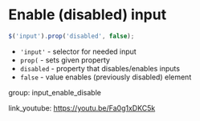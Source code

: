 # Enable (disabled) input

```javascript
$('input').prop('disabled', false);
```

- `'input'` - selector for needed input
- `prop(` - sets given property
- `disabled` - property that disables/enables inputs
- `false` - value enables (previously disabled) element

group: input_enable_disable


link_youtube: https://youtu.be/Fa0g1xDKC5k
